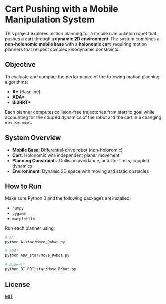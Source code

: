 # Cart Pushing with a Mobile Manipulation System

This project explores motion planning for a mobile manipulation robot that pushes a cart through a **dynamic 2D environment**. The system combines a **non-holonomic mobile base** with a **holonomic cart**, requiring motion planners that respect complex kinodynamic constraints.

## Objective

To evaluate and compare the performance of the following motion planning algorithms:
- **A\*** (Baseline)
- **ADA\***
- **Bi2RRT\***

Each planner computes collision-free trajectories from start to goal while accounting for the coupled dynamics of the robot and the cart in a changing environment.

## System Overview

- **Mobile Base**: Differential-drive robot (non-holonomic)
- **Cart**: Holonomic with independent planar movement
- **Planning Constraints**: Collision avoidance, actuator limits, coupled dynamics
- **Environment**: Dynamic 2D space with moving and static obstacles


## How to Run

Make sure Python 3 and the following packages are installed:
- `numpy`
- `pygame`
- `matplotlib`

Run each planner using:

```bash
# A*
python A-star/Move_Robot.py

# ADA*
python ADA_star/Move_Robot.py

# Bi2RRT*
python BI_RRT_star/Move_Robot.py
```

## License
[MIT](https://choosealicense.com/licenses/mit/)


